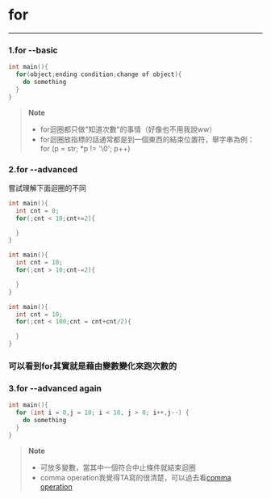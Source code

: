 # for

---

### 1.for --basic

```c
int main(){
  for(object;ending condition;change of object){
    do something
  }
}
```

> **Note** <br />
> - for迴圈都只做"知道次數"的事情（好像也不用我說ww）
> - for迴圈放指標的話通常都是到一個東西的結束位置符，舉字串為例：for (p = str; *p != '\0'; p++)

### 2.for --advanced

嘗試理解下面迴圈的不同

```c
int main(){
  int cnt = 0;
  for(;cnt < 10;cnt+=2){

  }
}
```
```c
int main(){
  int cnt = 10;
  for(;cnt > 10;cnt-=2){

  }
}
```
```c
int main(){
  int cnt = 10;
  for(;cnt < 100;cnt = cnt+cnt/2){

  }
}
```

### 可以看到for其實就是藉由變數變化來跑次數的

### 3.for --advanced again

```c
int main(){
  for (int i = 0,j = 10; i < 10, j > 0; i++,j--) {
    do something
  }
}
```

> **Note** <br />
> - 可放多變數，當其中一個符合中止條件就結束迴圈
> - comma operation我覺得TA寫的很清楚，可以過去看[comma operation](https://hackmd.io/@pQ_ht4xxRxKiytzM9m_aKw/B1WoFZD8F)
